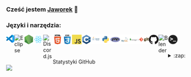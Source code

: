 ### Cześć jestem [Jaworek][discord] 👋

### Języki i narzędzia:

<a href="https://code.visualstudio.com" target="_blank"><img align="left" alt="Visual Studio Code" width="22px" src="https://raw.githubusercontent.com/github/explore/80688e429a7d4ef2fca1e82350fe8e3517d3494d/topics/visual-studio-code/visual-studio-code.png" /></a>

<a href="https://www.eclipse.org" target="_blank"><img align="left" alt="Eclipse" width="26px" src="https://i.wpimg.pl/1000x/img.dobreprogramy.pl/Images/ToolIcon/2382/20141104145446_0.png"/></a>
<a href="https://nodejs.org" target="_blank"><img align="left" alt="Node.js" width="26px" src="https://raw.githubusercontent.com/github/explore/80688e429a7d4ef2fca1e82350fe8e3517d3494d/topics/nodejs/nodejs.png" /></a>

<a href="https://www.reactjs.org" target="_blank"><img align="left" alt="React" width="26px" src="https://raw.githubusercontent.com/github/explore/80688e429a7d4ef2fca1e82350fe8e3517d3494d/topics/react/react.png" /></a>
<a href="https://discord.js.org"><img align="left" alt="Discord.js" width="26px" src="https://user-images.githubusercontent.com/77631315/110176624-e6603b00-7e03-11eb-8a2f-447e50e47276.png"/></a>
<img align="left" alt="HTML5" width="26px" src="https://raw.githubusercontent.com/github/explore/80688e429a7d4ef2fca1e82350fe8e3517d3494d/topics/html/html.png" />

<img align="left" alt="CSS3" width="26px" src="https://raw.githubusercontent.com/github/explore/80688e429a7d4ef2fca1e82350fe8e3517d3494d/topics/css/css.png" />

<a href="https://www.javascript.com" target="_blank"><img align="left" alt="JavaScript" width="26px" src="https://raw.githubusercontent.com/github/explore/80688e429a7d4ef2fca1e82350fe8e3517d3494d/topics/javascript/javascript.png" /></a>

<img align="left" alt="C++" width="26px" src="https://raw.githubusercontent.com/github/explore/80688e429a7d4ef2fca1e82350fe8e3517d3494d/topics/cpp/cpp.png"/>

<a href="https://www.java.com" target="_blank"><img align="left" alt="Java" width="26px" src="https://raw.githubusercontent.com/github/explore/80688e429a7d4ef2fca1e82350fe8e3517d3494d/topics/java/java.png"/></a>

<a href="https://www.python.org" target="_blank"><img align="left" alt="Python" width="26px" src="https://raw.githubusercontent.com/github/explore/80688e429a7d4ef2fca1e82350fe8e3517d3494d/topics/python/python.png" /></a>

<a href="https://www.php.net" target="_blank"><img align="left" alt="Php" width="26px" src="https://raw.githubusercontent.com/github/explore/ccc16358ac4530c6a69b1b80c7223cd2744dea83/topics/php/php.png" /></a>

<a href="https://www.mysql.com" target="_blank"><img align="left" alt="MySQL" width="26px" src="https://raw.githubusercontent.com/github/explore/80688e429a7d4ef2fca1e82350fe8e3517d3494d/topics/mysql/mysql.png" /></a>

<a href="https://www.mongodb.com" target="_blank"><img align="left" alt="MongoDB" width="26px" src="https://raw.githubusercontent.com/github/explore/80688e429a7d4ef2fca1e82350fe8e3517d3494d/topics/mongodb/mongodb.png" /></a>

<a href="https://git-scm.com" target="_blank"><img align="left" alt="Git" width="26px" src="https://raw.githubusercontent.com/github/explore/80688e429a7d4ef2fca1e82350fe8e3517d3494d/topics/git/git.png" /></a>

<a href="https://www.github.com" target="_blank"><img align="left" alt="GitHub" width="26px" src="https://raw.githubusercontent.com/github/explore/78df643247d429f6cc873026c0622819ad797942/topics/github/github.png" /></a>
<a href="https://www.blender.org">
<img align="left" alt="Blender" width="26pd" src="https://iconarchive.com/download/i94279/bokehlicia/captiva/blender.ico" />
</a>
<img align="left" alt="Terminal" width="26px" src="https://raw.githubusercontent.com/github/explore/80688e429a7d4ef2fca1e82350fe8e3517d3494d/topics/terminal/terminal.png" />
<br />
<br />
<details name="Statystyki">
  <summary>:zap: Statystyki GitHub</summary>

 <a href="#"><img src="https://github-readme-stats.vercel.app/api/top-langs/?username=jaw0r3k"/></a> <br/>

</details>
  <a href="#"><img src="https://github-readme-stats.vercel.app/api?username=jaw0r3k&hide=contribs,prs"/> </a>

[readme]: https://github-readme-stats.vercel.app
[discord]: https://discord.com/users/693055800322818149

